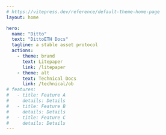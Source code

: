 ```yaml
---
# https://vitepress.dev/reference/default-theme-home-page
layout: home

hero:
  name: "Ditto"
  text: "DittoETH Docs"
  tagline: a stable asset protocol
  actions:
    - theme: brand
      text: Litepaper
      link: /litepaper
    - theme: alt
      text: Technical Docs
      link: /technical/ob
# features:
#   - title: Feature A
#     details: Details
#   - title: Feature B
#     details: Details
#   - title: Feature C
#     details: Details
---
```

